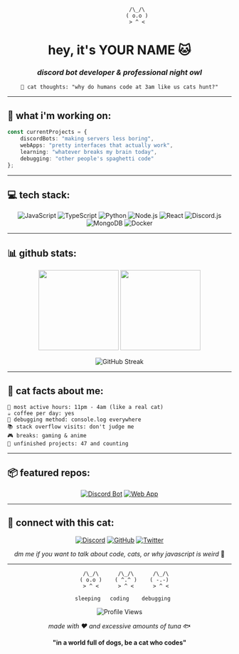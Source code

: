 <div align="center">

```
             /\_/\  
            ( o.o ) 
             > ^ <  
```

# hey, it's **YOUR NAME** 🐱

### *discord bot developer & professional night owl*

```
💭 cat thoughts: "why do humans code at 3am like us cats hunt?"
```

</div>

---

## 🚀 what i'm working on:

```typescript
const currentProjects = {
    discordBots: "making servers less boring",
    webApps: "pretty interfaces that actually work",
    learning: "whatever breaks my brain today",
    debugging: "other people's spaghetti code"
};
```

---

## 💻 tech stack:

<div align="center">

![JavaScript](https://img.shields.io/badge/-JavaScript-F7DF1E?style=flat-square&logo=javascript&logoColor=black)
![TypeScript](https://img.shields.io/badge/-TypeScript-007ACC?style=flat-square&logo=typescript&logoColor=white)
![Python](https://img.shields.io/badge/-Python-3776AB?style=flat-square&logo=python&logoColor=white)
![Node.js](https://img.shields.io/badge/-Node.js-339933?style=flat-square&logo=nodedotjs&logoColor=white)
![React](https://img.shields.io/badge/-React-61DAFB?style=flat-square&logo=react&logoColor=black)
![Discord.js](https://img.shields.io/badge/-Discord.js-5865F2?style=flat-square&logo=discord&logoColor=white)
![MongoDB](https://img.shields.io/badge/-MongoDB-47A248?style=flat-square&logo=mongodb&logoColor=white)
![Docker](https://img.shields.io/badge/-Docker-2496ED?style=flat-square&logo=docker&logoColor=white)

</div>

---

## 📊 github stats:

<div align="center">

<img height="180em" src="https://github-readme-stats.vercel.app/api?username=YOUR_USERNAME&show_icons=true&theme=tokyonight&include_all_commits=true&count_private=true"/>
<img height="180em" src="https://github-readme-stats.vercel.app/api/top-langs/?username=YOUR_USERNAME&layout=compact&theme=tokyonight"/>

![GitHub Streak](https://github-readme-streak-stats.herokuapp.com/?user=YOUR_USERNAME&theme=tokyonight)

</div>

---

## 🎯 cat facts about me:

```
🌙 most active hours: 11pm - 4am (like a real cat)
☕ coffee per day: yes
🐛 debugging method: console.log everywhere
📚 stack overflow visits: don't judge me
🎮 breaks: gaming & anime
💭 unfinished projects: 47 and counting
```

---

## 📦 featured repos:

<div align="center">

[![Discord Bot](https://github-readme-stats.vercel.app/api/pin/?username=YOUR_USERNAME&repo=YOUR_BOT_REPO&theme=tokyonight)](https://github.com/YOUR_USERNAME/YOUR_BOT_REPO)
[![Web App](https://github-readme-stats.vercel.app/api/pin/?username=YOUR_USERNAME&repo=YOUR_WEB_REPO&theme=tokyonight)](https://github.com/YOUR_USERNAME/YOUR_WEB_REPO)

</div>

---

## 🤝 connect with this cat:

<div align="center">

[![Discord](https://img.shields.io/badge/Discord-5865F2?style=for-the-badge&logo=discord&logoColor=white)](https://discord.gg/YOUR_INVITE)
[![GitHub](https://img.shields.io/badge/GitHub-181717?style=for-the-badge&logo=github&logoColor=white)](https://github.com/YOUR_USERNAME)
[![Twitter](https://img.shields.io/badge/Twitter-1DA1F2?style=for-the-badge&logo=twitter&logoColor=white)](https://twitter.com/YOUR_HANDLE)

*dm me if you want to talk about code, cats, or why javascript is weird* 💬

</div>

---

<div align="center">

```
    /\_/\      /\_/\      /\_/\
   ( o.o )    ( ^.^ )    ( -.-)
    > ^ <      > ^ <      > ^ <
   
  sleeping   coding    debugging
```

![Profile Views](https://komarev.com/ghpvc/?username=YOUR_USERNAME&color=blueviolet&style=flat-square)

*made with ❤️ and excessive amounts of tuna* 🐟

**"in a world full of dogs, be a cat who codes"** 

</div>
